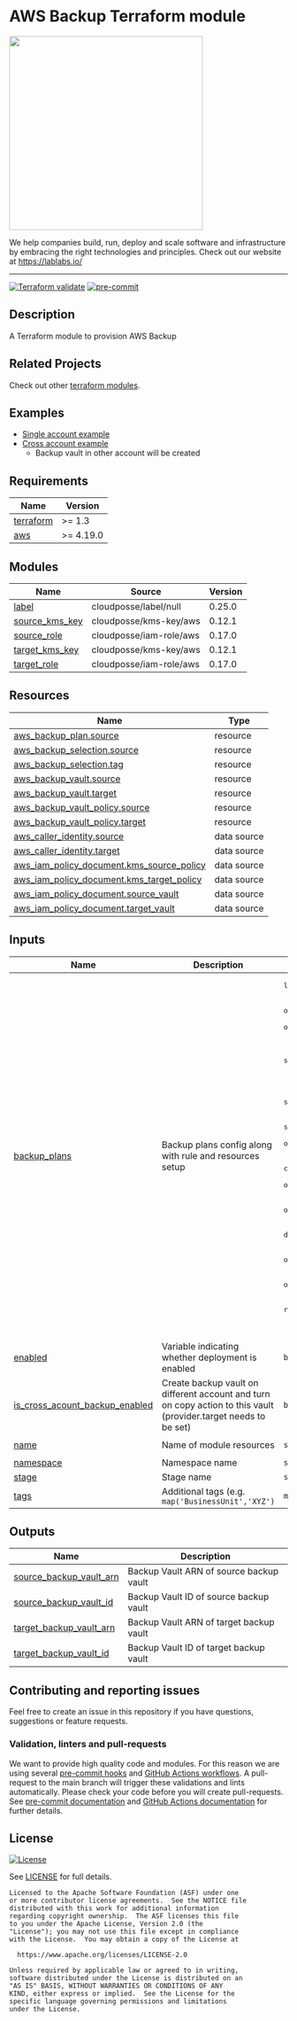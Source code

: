 # AWS Backup Terraform module

[<img src="https://lablabs.io/static/ll-logo.png" width=350px>](https://lablabs.io/)

We help companies build, run, deploy and scale software and infrastructure by embracing the right technologies and principles. Check out our website at <https://lablabs.io/>

---

[![Terraform validate](https://github.com/lablabs/terraform-aws-backup/actions/workflows/validate.yaml/badge.svg)](https://github.com/lablabs/terraform-aws-backup/actions/workflows/validate.yaml)
[![pre-commit](https://github.com/lablabs/terraform-aws-backup/actions/workflows/pre-commit.yml/badge.svg)](https://github.com/lablabs/terraform-aws-backup/actions/workflows/pre-commit.yml)

## Description

A Terraform module to provision AWS Backup

## Related Projects

Check out other [terraform modules](https://github.com/orgs/lablabs/repositories?q=terraform-aws&type=public&language=&sort=).

## Examples
- [Single account example](examples/single-account/README.md)
- [Cross account example](examples/cross-account/README.md)
  - Backup vault in other account will be created

<!-- BEGINNING OF PRE-COMMIT-TERRAFORM DOCS HOOK -->
## Requirements

| Name | Version |
|------|---------|
| <a name="requirement_terraform"></a> [terraform](#requirement\_terraform) | >= 1.3 |
| <a name="requirement_aws"></a> [aws](#requirement\_aws) | >= 4.19.0 |

## Modules

| Name | Source | Version |
|------|--------|---------|
| <a name="module_label"></a> [label](#module\_label) | cloudposse/label/null | 0.25.0 |
| <a name="module_source_kms_key"></a> [source\_kms\_key](#module\_source\_kms\_key) | cloudposse/kms-key/aws | 0.12.1 |
| <a name="module_source_role"></a> [source\_role](#module\_source\_role) | cloudposse/iam-role/aws | 0.17.0 |
| <a name="module_target_kms_key"></a> [target\_kms\_key](#module\_target\_kms\_key) | cloudposse/kms-key/aws | 0.12.1 |
| <a name="module_target_role"></a> [target\_role](#module\_target\_role) | cloudposse/iam-role/aws | 0.17.0 |

## Resources

| Name | Type |
|------|------|
| [aws_backup_plan.source](https://registry.terraform.io/providers/hashicorp/aws/latest/docs/resources/backup_plan) | resource |
| [aws_backup_selection.source](https://registry.terraform.io/providers/hashicorp/aws/latest/docs/resources/backup_selection) | resource |
| [aws_backup_selection.tag](https://registry.terraform.io/providers/hashicorp/aws/latest/docs/resources/backup_selection) | resource |
| [aws_backup_vault.source](https://registry.terraform.io/providers/hashicorp/aws/latest/docs/resources/backup_vault) | resource |
| [aws_backup_vault.target](https://registry.terraform.io/providers/hashicorp/aws/latest/docs/resources/backup_vault) | resource |
| [aws_backup_vault_policy.source](https://registry.terraform.io/providers/hashicorp/aws/latest/docs/resources/backup_vault_policy) | resource |
| [aws_backup_vault_policy.target](https://registry.terraform.io/providers/hashicorp/aws/latest/docs/resources/backup_vault_policy) | resource |
| [aws_caller_identity.source](https://registry.terraform.io/providers/hashicorp/aws/latest/docs/data-sources/caller_identity) | data source |
| [aws_caller_identity.target](https://registry.terraform.io/providers/hashicorp/aws/latest/docs/data-sources/caller_identity) | data source |
| [aws_iam_policy_document.kms_source_policy](https://registry.terraform.io/providers/hashicorp/aws/latest/docs/data-sources/iam_policy_document) | data source |
| [aws_iam_policy_document.kms_target_policy](https://registry.terraform.io/providers/hashicorp/aws/latest/docs/data-sources/iam_policy_document) | data source |
| [aws_iam_policy_document.source_vault](https://registry.terraform.io/providers/hashicorp/aws/latest/docs/data-sources/iam_policy_document) | data source |
| [aws_iam_policy_document.target_vault](https://registry.terraform.io/providers/hashicorp/aws/latest/docs/data-sources/iam_policy_document) | data source |

## Inputs

| Name | Description | Type | Default | Required |
|------|-------------|------|---------|:--------:|
| <a name="input_backup_plans"></a> [backup\_plans](#input\_backup\_plans) | Backup plans config along with rule and resources setup | <pre>list(object({<br>    name      = string<br>    resources = optional(list(string), [])<br>    selection_tags = optional(list(object({<br>      type  = string<br>      key   = string<br>      value = string<br>    })), [])<br>    rules = list(object({<br>      name                     = string<br>      schedule                 = string<br>      enable_continuous_backup = optional(bool)<br>      start_window             = optional(string, 60)<br>      completion_window        = optional(number, 180)<br>      lifecycle = optional(object({<br>        cold_storage_after = optional(number)<br>        delete_after       = optional(number)<br>      }))<br>      copy_action_lifecycle = optional(object({<br>        cold_storage_after = optional(number)<br>        delete_after       = optional(number)<br>      }))<br>      recovery_point_tags = optional(map(string))<br>    }))<br>    advanced_backup_setting = optional(object({<br>      WindowsVSS    = optional(string, null)<br>      resource_type = optional(string, null)<br>    }), null)<br>  }))</pre> | `[]` | no |
| <a name="input_enabled"></a> [enabled](#input\_enabled) | Variable indicating whether deployment is enabled | `bool` | `true` | no |
| <a name="input_is_cross_acount_backup_enabled"></a> [is\_cross\_acount\_backup\_enabled](#input\_is\_cross\_acount\_backup\_enabled) | Create backup vault on different account and turn on copy action to this vault (provider.target needs to be set) | `bool` | `false` | no |
| <a name="input_name"></a> [name](#input\_name) | Name of module resources | `string` | `"aws-backup"` | no |
| <a name="input_namespace"></a> [namespace](#input\_namespace) | Namespace name | `string` | `""` | no |
| <a name="input_stage"></a> [stage](#input\_stage) | Stage name | `string` | `""` | no |
| <a name="input_tags"></a> [tags](#input\_tags) | Additional tags (e.g. `map('BusinessUnit','XYZ')` | `map(string)` | `{}` | no |

## Outputs

| Name | Description |
|------|-------------|
| <a name="output_source_backup_vault_arn"></a> [source\_backup\_vault\_arn](#output\_source\_backup\_vault\_arn) | Backup Vault ARN of source backup vault |
| <a name="output_source_backup_vault_id"></a> [source\_backup\_vault\_id](#output\_source\_backup\_vault\_id) | Backup Vault ID of source backup vault |
| <a name="output_target_backup_vault_arn"></a> [target\_backup\_vault\_arn](#output\_target\_backup\_vault\_arn) | Backup Vault ARN of target backup vault |
| <a name="output_target_backup_vault_id"></a> [target\_backup\_vault\_id](#output\_target\_backup\_vault\_id) | Backup Vault ID of target backup vault |
<!-- END OF PRE-COMMIT-TERRAFORM DOCS HOOK -->

## Contributing and reporting issues

Feel free to create an issue in this repository if you have questions, suggestions or feature requests.

### Validation, linters and pull-requests

We want to provide high quality code and modules. For this reason we are using
several [pre-commit hooks](.pre-commit-config.yaml) and
[GitHub Actions workflows](.github/workflows/). A pull-request to the
main branch will trigger these validations and lints automatically. Please
check your code before you will create pull-requests. See
[pre-commit documentation](https://pre-commit.com/) and
[GitHub Actions documentation](https://docs.github.com/en/actions) for further
details.

## License

[![License](https://img.shields.io/badge/License-Apache%202.0-blue.svg)](https://opensource.org/licenses/Apache-2.0)

See [LICENSE](LICENSE) for full details.

    Licensed to the Apache Software Foundation (ASF) under one
    or more contributor license agreements.  See the NOTICE file
    distributed with this work for additional information
    regarding copyright ownership.  The ASF licenses this file
    to you under the Apache License, Version 2.0 (the
    "License"); you may not use this file except in compliance
    with the License.  You may obtain a copy of the License at

      https://www.apache.org/licenses/LICENSE-2.0

    Unless required by applicable law or agreed to in writing,
    software distributed under the License is distributed on an
    "AS IS" BASIS, WITHOUT WARRANTIES OR CONDITIONS OF ANY
    KIND, either express or implied.  See the License for the
    specific language governing permissions and limitations
    under the License.
